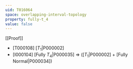 ```yaml
---
uid: T016064
space: overlapping-interval-topology
property: fully-t_4
value: false
---
```

[[Proof]]

* [T000108] [$T_1$|P000002]
* [I000104] [Fully $T_4$|P000035] => ([$T_1$|P000002] + [Fully Normal|P000034])


